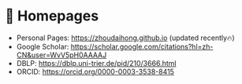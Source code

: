 # 📎 Homepages
- Personal Pages: https://zhoudaihong.github.io (updated recently🔥)
- Google Scholar: https://scholar.google.com/citations?hl=zh-CN&user=WvV5pH0AAAAJ
- DBLP: https://dblp.uni-trier.de/pid/210/3666.html
- ORCID: https://orcid.org/0000-0003-3538-8415
